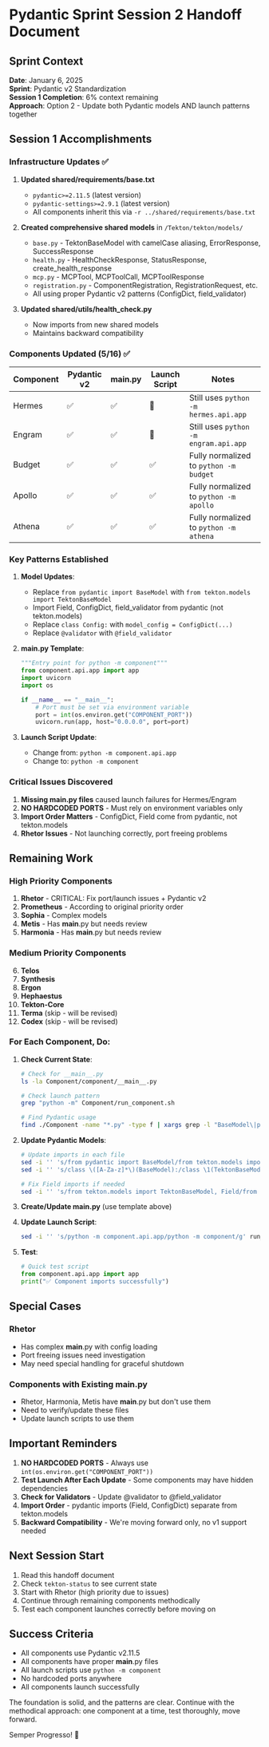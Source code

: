 # Pydantic Sprint Session 2 Handoff Document

## Sprint Context
**Date**: January 6, 2025  
**Sprint**: Pydantic v2 Standardization  
**Session 1 Completion**: 6% context remaining  
**Approach**: Option 2 - Update both Pydantic models AND launch patterns together

## Session 1 Accomplishments

### Infrastructure Updates ✅
1. **Updated shared/requirements/base.txt**
   - `pydantic>=2.11.5` (latest version)
   - `pydantic-settings>=2.9.1` (latest version)
   - All components inherit this via `-r ../shared/requirements/base.txt`

2. **Created comprehensive shared models** in `/Tekton/tekton/models/`
   - `base.py` - TektonBaseModel with camelCase aliasing, ErrorResponse, SuccessResponse
   - `health.py` - HealthCheckResponse, StatusResponse, create_health_response
   - `mcp.py` - MCPTool, MCPToolCall, MCPToolResponse 
   - `registration.py` - ComponentRegistration, RegistrationRequest, etc.
   - All using proper Pydantic v2 patterns (ConfigDict, field_validator)

3. **Updated shared/utils/health_check.py**
   - Now imports from new shared models
   - Maintains backward compatibility

### Components Updated (5/16) ✅

| Component | Pydantic v2 | __main__.py | Launch Script | Notes |
|-----------|-------------|-------------|---------------|--------|
| Hermes | ✅ | ✅ | 🔧 | Still uses `python -m hermes.api.app` |
| Engram | ✅ | ✅ | 🔧 | Still uses `python -m engram.api.app` |
| Budget | ✅ | ✅ | ✅ | Fully normalized to `python -m budget` |
| Apollo | ✅ | ✅ | ✅ | Fully normalized to `python -m apollo` |
| Athena | ✅ | ✅ | ✅ | Fully normalized to `python -m athena` |

### Key Patterns Established

1. **Model Updates**:
   - Replace `from pydantic import BaseModel` with `from tekton.models import TektonBaseModel`
   - Import Field, ConfigDict, field_validator from pydantic (not tekton.models)
   - Replace `class Config:` with `model_config = ConfigDict(...)`
   - Replace `@validator` with `@field_validator`

2. **__main__.py Template**:
   ```python
   """Entry point for python -m component"""
   from component.api.app import app
   import uvicorn
   import os

   if __name__ == "__main__":
       # Port must be set via environment variable
       port = int(os.environ.get("COMPONENT_PORT"))
       uvicorn.run(app, host="0.0.0.0", port=port)
   ```

3. **Launch Script Update**:
   - Change from: `python -m component.api.app`
   - Change to: `python -m component`

### Critical Issues Discovered

1. **Missing __main__.py files** caused launch failures for Hermes/Engram
2. **NO HARDCODED PORTS** - Must rely on environment variables only
3. **Import Order Matters** - ConfigDict, Field come from pydantic, not tekton.models
4. **Rhetor Issues** - Not launching correctly, port freeing problems

## Remaining Work

### High Priority Components
1. **Rhetor** - CRITICAL: Fix port/launch issues + Pydantic v2
2. **Prometheus** - According to original priority order
3. **Sophia** - Complex models
4. **Metis** - Has __main__.py but needs review
5. **Harmonia** - Has __main__.py but needs review

### Medium Priority Components  
6. **Telos**
7. **Synthesis**
8. **Ergon**
9. **Hephaestus**
10. **Tekton-Core**
11. **Terma** (skip - will be revised)
12. **Codex** (skip - will be revised)

### For Each Component, Do:

1. **Check Current State**:
   ```bash
   # Check for __main__.py
   ls -la Component/component/__main__.py
   
   # Check launch pattern
   grep "python -m" Component/run_component.sh
   
   # Find Pydantic usage
   find ./Component -name "*.py" -type f | xargs grep -l "BaseModel\|pydantic"
   ```

2. **Update Pydantic Models**:
   ```bash
   # Update imports in each file
   sed -i '' 's/from pydantic import BaseModel/from tekton.models import TektonBaseModel/g' file.py
   sed -i '' 's/class \([A-Za-z]*\)(BaseModel):/class \1(TektonBaseModel):/g' file.py
   
   # Fix Field imports if needed
   sed -i '' 's/from tekton.models import TektonBaseModel, Field/from pydantic import Field\nfrom tekton.models import TektonBaseModel/g' file.py
   ```

3. **Create/Update __main__.py** (use template above)

4. **Update Launch Script**:
   ```bash
   sed -i '' 's/python -m component.api.app/python -m component/g' run_component.sh
   ```

5. **Test**:
   ```python
   # Quick test script
   from component.api.app import app
   print("✅ Component imports successfully")
   ```

## Special Cases

### Rhetor
- Has complex __main__.py with config loading
- Port freeing issues need investigation
- May need special handling for graceful shutdown

### Components with Existing __main__.py
- Rhetor, Harmonia, Metis have __main__.py but don't use them
- Need to verify/update these files
- Update launch scripts to use them

## Important Reminders

1. **NO HARDCODED PORTS** - Always use `int(os.environ.get("COMPONENT_PORT"))`
2. **Test Launch After Each Update** - Some components may have hidden dependencies
3. **Check for Validators** - Update @validator to @field_validator
4. **Import Order** - pydantic imports (Field, ConfigDict) separate from tekton.models
5. **Backward Compatibility** - We're moving forward only, no v1 support needed

## Next Session Start

1. Read this handoff document
2. Check `tekton-status` to see current state
3. Start with Rhetor (high priority due to issues)
4. Continue through remaining components methodically
5. Test each component launches correctly before moving on

## Success Criteria

- All components use Pydantic v2.11.5
- All components have proper __main__.py files
- All launch scripts use `python -m component`
- No hardcoded ports anywhere
- All components launch successfully

The foundation is solid, and the patterns are clear. Continue with the methodical approach: one component at a time, test thoroughly, move forward.

Semper Progresso! 🚀